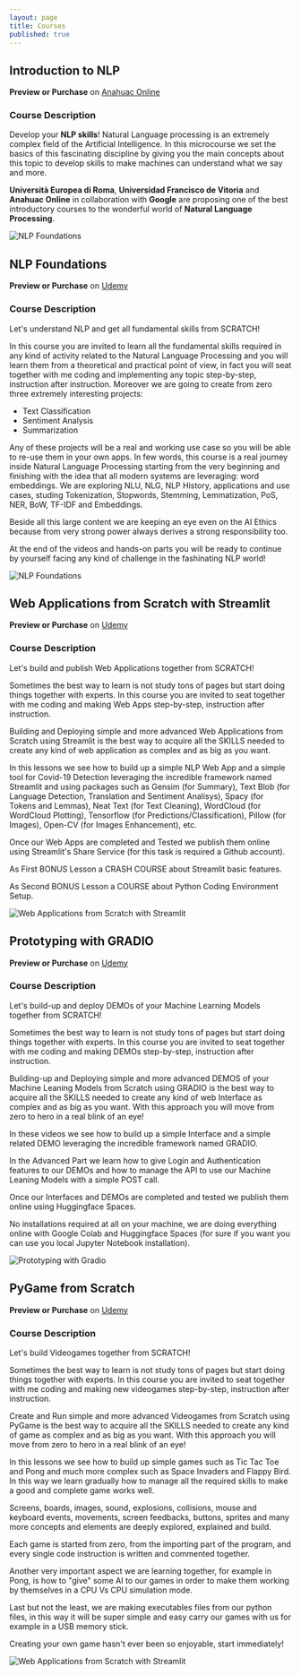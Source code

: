 ```yaml
---
layout: page
title: Courses
published: true
---
```

## Introduction to NLP

**Preview or Purchase** on [Anahuac Online](https://powerlearning.anahuaconline.com/course/nlp)

### Course Description

Develop your **NLP skills**!
Natural Language processing is an extremely complex field of the Artificial Intelligence. In this microcourse we set the basics of this fascinating discipline by giving you the main concepts about this topic to develop skills to make machines can understand what we say and more.

**Università Europea di Roma**, **Universidad Francisco de Vitoria** and **Anahuac Online** in collaboration with **Google** are proposing one of the best introductory courses to the wonderful world of **Natural Language Processing**.

![NLP Foundations]({{site.baseurl}}/img/Introduction_NLP.png)
## NLP Foundations

**Preview or Purchase** on [Udemy](https://www.udemy.com/course/nlp-foundations/?referralCode=6489F8EB533372D259F6)

### Course Description

Let's understand NLP and get all fundamental skills from SCRATCH!

In this course you are invited to learn all the fundamental skills required in any kind of activity related to the Natural Language Processing and 
you will learn them from a theoretical and practical point of view, in fact you will seat together with me coding and implementing 
any topic step-by-step, instruction after instruction.
Moreover we are going to create from zero three extremely interesting projects: 

+ Text Classification
+ Sentiment Analysis
+ Summarization

Any of these projects will be a real and working use case so you will be able to re-use them in your own apps.
In few words, this course is a real journey inside Natural Language Processing starting from the very beginning and finishing with the idea that all modern systems are leveraging: word embeddings.
We are exploring NLU, NLG, NLP History, applications and use cases, studing Tokenization, Stopwords, Stemming, Lemmatization, PoS, NER, BoW, TF-IDF and Embeddings.

Beside all this large content we are keeping an eye even on the AI Ethics because from very strong power always derives a strong responsibility too.

At the end of the videos and hands-on parts you will be ready to continue by yourself facing any kind of challenge in the fashinating NLP world!

![NLP Foundations]({{site.baseurl}}/img/NLPFoundations.png)

## Web Applications from Scratch with Streamlit

**Preview or Purchase** on [Udemy](https://www.udemy.com/course/web-app-from-scratch-with-streamlit/?referralCode=43AEE09132D5280DB57A)

### Course Description

Let's build and publish Web Applications together from SCRATCH!

Sometimes the best way to learn is not study tons of pages but start doing things together with experts. In this course you are invited to seat together with me coding and making Web Apps step-by-step, instruction after instruction.

Building and Deploying simple and more advanced Web Applications from Scratch using Streamlit is the best way to acquire all the SKILLS needed to create any kind of web application as complex and as big as you want.

In this lessons we see how to build up a simple NLP Web App and a simple tool for Covid-19 Detection leveraging the incredible framework named Streamlit and using packages such as Gensim (for Summary), Text Blob (for Language Detection, Translation and Sentiment Analisys), Spacy (for Tokens and Lemmas), Neat Text (for Text Cleaning), WordCloud (for WordCloud Plotting), Tensorflow (for Predictions/Classification), Pillow (for Images), Open-CV (for Images Enhancement), etc.

Once our Web Apps are completed and Tested we publish them online using Streamlit's Share Service (for this task is required a Github account).

As First BONUS Lesson a CRASH COURSE about Streamlit basic features.

As Second BONUS Lesson a COURSE about Python Coding Environment Setup.

![Web Applications from Scratch with Streamlit]({{site.baseurl}}/img/webapp.jpg)

## Prototyping with GRADIO

**Preview or Purchase** on [Udemy](https://www.udemy.com/course/prototyping-with-gradio/?referralCode=F7A951C3B9324D8D9)

### Course Description

Let's build-up and deploy DEMOs of your Machine Learning Models together from SCRATCH!

Sometimes the best way to learn is not study tons of pages but start doing things together with experts. In this course you are invited to seat together with me coding and making DEMOs step-by-step, instruction after instruction.

Building-up and Deploying simple and more advanced DEMOS of your Machine Leaning Models from Scratch using GRADIO is the best way to acquire all the SKILLS needed to create any kind of web Interface as complex and as big as you want. With this approach you will move from zero to hero in a real blink of an eye!

In these videos we see how to build up a simple Interface and a simple related DEMO leveraging the incredible framework named GRADIO.

In the Advanced Part we learn how to give Login and Authentication features to our DEMOs and how to manage the API to use our Machine Leaning Models with a simple POST call.

Once our Interfaces and DEMOs are completed and tested we publish them online using Huggingface Spaces.

No installations required at all on your machine, we are doing everything online with Google Colab and Huggingface Spaces (for sure if you want you can use you local Jupyter Notebook installation).

![Prototyping with Gradio]({{site.baseurl}}/img/gradio.jpg)


## PyGame from Scratch

**Preview or Purchase** on [Udemy](https://www.udemy.com/course/pygame-from-scratch/?referralCode=8BEC1785E2DEA1924D27)

### Course Description

Let's build  Videogames together from SCRATCH!

Sometimes the best way to learn is not study tons of pages but start doing things together with experts. In this course you are invited to seat together with me coding and making new videogames step-by-step, instruction after instruction.

Create and Run simple and more advanced Videogames from Scratch using PyGame is the best way to acquire all the SKILLS needed to create any kind of game as complex and as big as you want. With this approach you will move from zero to hero in a real blink of an eye!

In this lessons we see how to build up simple games such as Tic Tac Toe and Pong and much more complex such as Space Invaders and Flappy Bird. In this way we learn gradually how to manage all the required skills to make a good and complete game works well.

Screens, boards, images, sound, explosions, collisions, mouse and keyboard events, movements, screen feedbacks, buttons, sprites and many more concepts and elements are deeply explored, explained and build.

Each game is started from zero, from the importing part of the program, and every single code instruction is written and commented together.

Another very important aspect we are learning together, for example in Pong, is how to "give" some AI to our games in order to make them working by themselves in a CPU Vs CPU simulation mode.

Last but not the least, we are making executables files from our python files, in this way it will be super simple and easy carry our games with us for example in a USB memory stick.

Creating your own game hasn't ever been so enjoyable, start immediately!

![Web Applications from Scratch with Streamlit]({{site.baseurl}}/img/landing_page.png)
